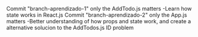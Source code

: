 Commit "branch-aprendizado-1" only the AddTodo.js matters
-Learn how state works in React.js
Commit "branch-aprendizado-2" only the App.js matters
-Better understanding of how props and state work, and create a alternative solucion to the AddTodos.js ID problem
